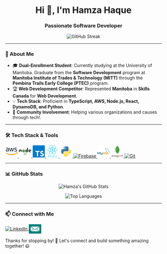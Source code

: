 <h1 align="center">Hi 👋, I'm Hamza Haque</h1>
<h3 align="center">Passionate Software Developer</h3>

<p align="center">
  <img src="https://github-readme-streak-stats.herokuapp.com/?user=hamzah30&theme=highcontrast" alt="GitHub Streak" />
</p>

---

### 🚀 About Me

- 🎓 **Dual-Enrollment Student**: Currently studying at the University of Manitoba. Graduate from the **Software Development** program at **Manitoba Institute of Trades & Technology (MITT)** through the **Pembina Trails Early College (PTEC)** program.
- 🏆 **Web Development Competitor**: Represented **Manitoba** in **Skills Canada** for **Web Development**.
- 💡 **Tech Stack**: Proficient in **TypeScript, AWS, Node.js, React, DynamoDB, and Python**.
- 🕌 **Community Involvement**: Helping various organizations and causes through tech!.

---

### 🛠️ Tech Stack & Tools

<p align="left">
  <a href="https://aws.amazon.com" target="_blank" rel="noreferrer">
    <img src="https://raw.githubusercontent.com/devicons/devicon/master/icons/amazonwebservices/amazonwebservices-original-wordmark.svg" alt="AWS" width="40" height="40"/>
  </a>
  <a href="https://nodejs.org" target="_blank" rel="noreferrer">
    <img src="https://raw.githubusercontent.com/devicons/devicon/master/icons/nodejs/nodejs-original-wordmark.svg" alt="Node.js" width="40" height="40"/>
  </a>
  <a href="https://www.typescriptlang.org/" target="_blank" rel="noreferrer">
    <img src="https://raw.githubusercontent.com/devicons/devicon/master/icons/typescript/typescript-original.svg" alt="TypeScript" width="40" height="40"/>
  </a>
  <a href="https://reactjs.org/" target="_blank" rel="noreferrer">
    <img src="https://raw.githubusercontent.com/devicons/devicon/master/icons/react/react-original-wordmark.svg" alt="React.js" width="40" height="40"/>
  </a>
  <a href="https://www.python.org" target="_blank" rel="noreferrer">
    <img src="https://raw.githubusercontent.com/devicons/devicon/master/icons/python/python-original.svg" alt="Python" width="40" height="40"/>
  </a>
  <a href="https://firebase.google.com/" target="_blank" rel="noreferrer">
    <img src="https://www.vectorlogo.zone/logos/firebase/firebase-icon.svg" alt="Firebase" width="40" height="40"/>
  </a>
  <a href="https://www.mysql.com/" target="_blank" rel="noreferrer">
    <img src="https://raw.githubusercontent.com/devicons/devicon/master/icons/mysql/mysql-original-wordmark.svg" alt="MySQL" width="40" height="40"/>
  </a>
  <a href="https://www.mongodb.com/" target="_blank" rel="noreferrer">
    <img src="https://raw.githubusercontent.com/devicons/devicon/master/icons/mongodb/mongodb-original-wordmark.svg" alt="MongoDB" width="40" height="40"/>
  </a>
  <a href="https://git-scm.com/" target="_blank" rel="noreferrer">
    <img src="https://www.vectorlogo.zone/logos/git-scm/git-scm-icon.svg" alt="Git" width="40" height="40"/>
  </a>
</p>

---

### 📊 GitHub Stats

<p align="center">
  <img src="https://github-readme-stats.vercel.app/api?username=hamzah30&show_icons=true&theme=dark" alt="Hamza's GitHub Stats" />
</p>

<p align="center">
  <img src="https://github-readme-stats.vercel.app/api/top-langs?username=hamzah30&show_icons=true&layout=compact&theme=dark" alt="Top Languages" />
</p>

---

### 📫 Connect with Me

<p align="left">
  <a href="https://linkedin.com/in/hamzahaque" target="blank">
    <img align="center" src="https://raw.githubusercontent.com/rahuldkjain/github-profile-readme-generator/master/src/images/icons/Social/linked-in-alt.svg" alt="LinkedIn" height="30" width="40" />
  </a>
  <a href="mailto:hamzahaque30@gmail.com">
    <img align="center" src="https://raw.githubusercontent.com/edent/SuperTinyIcons/master/images/svg/email.svg" alt="Email" height="30" width="40" />
  </a>
</p>

Thanks for stopping by! 🚀 Let's connect and build something amazing together! 😃
